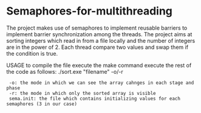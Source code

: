 # Semaphores-for-multithreading
The project makes use of semaphores to implement reusable barriers to implement barrier synchronization among the threads. 
The project aims at sorting integers which read in from a file locally and the number of integers are in the power of 2. 
Each thread compare two values and swap them if the condition is true.  

USAGE
  to compile the file execute the make command
  execute the rest of the code as follows:
     ./sort.exe "filename" -o/-r
     
     -o: the mode in which we can see the array cahnges in each stage and phase
     -r: the mode in which only the sorted array is visible
     sema.init: the file which contains initializing values for each semaphores (3 in our case)
